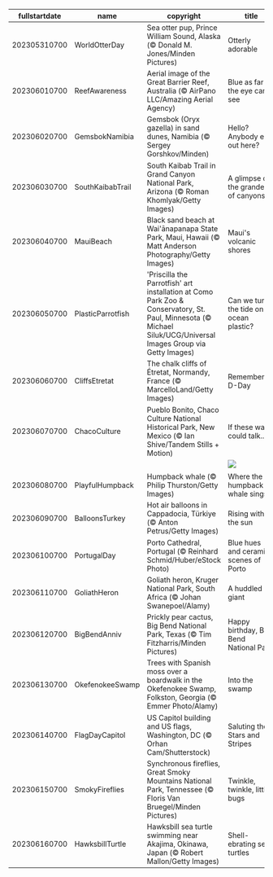 |fullstartdate|name|copyright|title|image|
|--|--|--|--|--|
202305310700|WorldOtterDay|Sea otter pup, Prince William Sound, Alaska (© Donald M. Jones/Minden Pictures)|Otterly adorable|![](/en-US/2023/06/202305310700WorldOtterDay.jpg)|
202306010700|ReefAwareness|Aerial image of the Great Barrier Reef, Australia (© AirPano LLC/Amazing Aerial Agency)|Blue as far as the eye can see|![](/en-US/2023/06/202306010700ReefAwareness.jpg)|
202306020700|GemsbokNamibia|Gemsbok (Oryx gazella) in sand dunes, Namibia (© Sergey Gorshkov/Minden)|Hello? Anybody else out here?|![](/en-US/2023/06/202306020700GemsbokNamibia.jpg)|
202306030700|SouthKaibabTrail|South Kaibab Trail in Grand Canyon National Park, Arizona (© Roman Khomlyak/Getty Images)|A glimpse of the grandest of canyons|![](/en-US/2023/06/202306030700SouthKaibabTrail.jpg)|
202306040700|MauiBeach|Black sand beach at Wai'ānapanapa State Park, Maui, Hawaii (© Matt Anderson Photography/Getty Images)|Maui's volcanic shores|![](/en-US/2023/06/202306040700MauiBeach.jpg)|
202306050700|PlasticParrotfish|'Priscilla the Parrotfish' art installation at Como Park Zoo & Conservatory, St. Paul, Minnesota (© Michael Siluk/UCG/Universal Images Group via Getty Images)|Can we turn the tide on ocean plastic?|![](/en-US/2023/06/202306050700PlasticParrotfish.jpg)|
202306060700|CliffsEtretat|The chalk cliffs of Étretat, Normandy, France (© MarcelloLand/Getty Images)|Remembering D-Day|![](/en-US/2023/06/202306060700CliffsEtretat.jpg)|
202306070700|ChacoCulture|Pueblo Bonito, Chaco Culture National Historical Park, New Mexico (© Ian Shive/Tandem Stills + Motion)|If these walls could talk...|![](/en-US/2023/06/202306070700ChacoCulture.jpg)|
||||![](/en-US/2023/06/.jpg)|
202306080700|PlayfulHumpback|Humpback whale (© Philip Thurston/Getty Images)|Where the humpback whale sings|![](/en-US/2023/06/202306080700PlayfulHumpback.jpg)|
202306090700|BalloonsTurkey|Hot air balloons in Cappadocia, Türkiye (© Anton Petrus/Getty Images)|Rising with the sun|![](/en-US/2023/06/202306090700BalloonsTurkey.jpg)|
202306100700|PortugalDay|Porto Cathedral, Portugal (© Reinhard Schmid/Huber/eStock Photo)|Blue hues and ceramic scenes of Porto|![](/en-US/2023/06/202306100700PortugalDay.jpg)|
202306110700|GoliathHeron|Goliath heron, Kruger National Park, South Africa (© Johan Swanepoel/Alamy)|A huddled giant|![](/en-US/2023/06/202306110700GoliathHeron.jpg)|
202306120700|BigBendAnniv|Prickly pear cactus, Big Bend National Park, Texas (© Tim Fitzharris/Minden Pictures)|Happy birthday, Big Bend National Park!|![](/en-US/2023/06/202306120700BigBendAnniv.jpg)|
202306130700|OkefenokeeSwamp|Trees with Spanish moss over a boardwalk in the Okefenokee Swamp, Folkston, Georgia (© Emmer Photo/Alamy)|Into the swamp|![](/en-US/2023/06/202306130700OkefenokeeSwamp.jpg)|
202306140700|FlagDayCapitol|US Capitol building and US flags, Washington, DC (© Orhan Cam/Shutterstock)|Saluting the Stars and Stripes|![](/en-US/2023/06/202306140700FlagDayCapitol.jpg)|
202306150700|SmokyFireflies|Synchronous fireflies, Great Smoky Mountains National Park, Tennessee (© Floris Van Bruegel/Minden Pictures)|Twinkle, twinkle, little bugs|![](/en-US/2023/06/202306150700SmokyFireflies.jpg)|
202306160700|HawksbillTurtle|Hawksbill sea turtle swimming near Akajima, Okinawa, Japan (© Robert Mallon/Getty Images)|Shell-ebrating sea turtles|![](/en-US/2023/06/202306160700HawksbillTurtle.jpg)|

